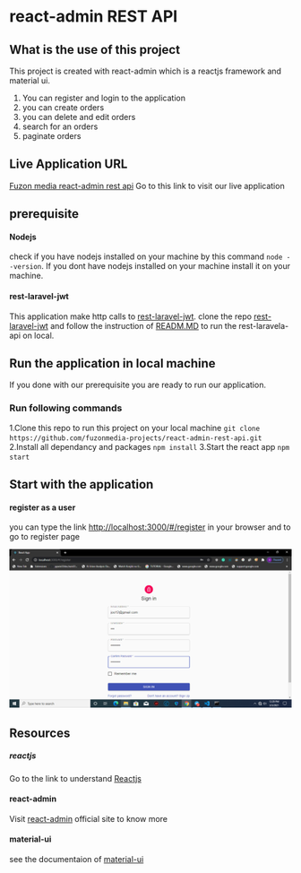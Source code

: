 # react-admin REST API

## What is the use of this project

This project is created with react-admin which is a reactjs framework
and material ui.
 
 1. You can register and login to the application
 2. you can create orders
 3. you can delete and edit orders
 4. search for an orders
 5. paginate orders




## Live Application URL
[Fuzon media react-admin rest api](https://www.google.com "Live Application Link")
Go to this link to visit our live application

## prerequisite
  #### Nodejs
  check if you have nodejs installed on your machine
  by this command  `node --version`. If you dont have nodejs installed
  on your machine install it on your machine.
  #### rest-laravel-jwt
   This application make http calls to [rest-laravel-jwt](https://www.google.com "Laravel Rest API").
   clone the repo [rest-laravel-jwt](https://www.google.com "Laravel Rest API") and 
   follow the instruction of [READM.MD](https://www.google.com "README file of Laravel Rest API")
   to run the rest-laravela-api on local.
    
  


## Run the application in local machine
  If you done with our prerequisite you are ready to run our application.


  ### Run following commands

  1.Clone this repo to run this project on your local machine
   `git clone https://github.com/fuzonmedia-projects/react-admin-rest-api.git`
  2.Install all dependancy and packages
   `npm install`
  3.Start the react app
   `npm start` 

## Start with the application
 #### register as a user
 you can type the link <http://localhost:3000/#/register> in your browser
 and to go to register page
 
 ![register page](demo/register.png)


## Resources
 ##### reactjs
  Go to the link to understand [Reactjs](https://reactjs.org)
 #### react-admin
  Visit [react-admin](https://marmelab.com/react-admin/) official site to know more 
 #### material-ui
  see the documentaion of [material-ui](https://material-ui.com/)